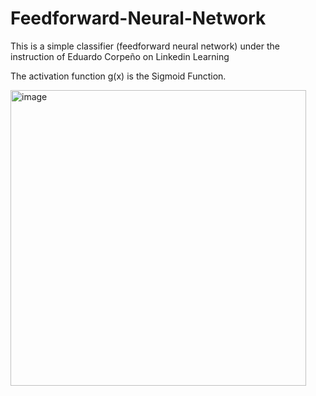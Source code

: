 # Feedforward-Neural-Network
This is a simple classifier (feedforward neural network) under the instruction of Eduardo Corpeño on Linkedin Learning

The activation function g(x) is the Sigmoid Function.

<img width="473" alt="image" src="https://user-images.githubusercontent.com/83194656/231030383-5eb4eeef-d66b-4ef3-9e39-9367f4cd2f40.png">
